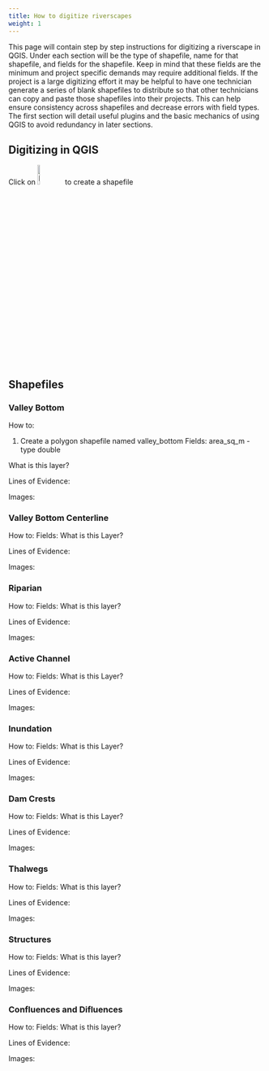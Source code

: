 ```yaml
---
title: How to digitize riverscapes
weight: 1
---
```


This page will contain step by step instructions for digitizing a riverscape in QGIS. Under each section will be the type of shapefile, name for that shapefile, and fields for the shapefile. Keep in mind that these fields are the minimum and project specific demands may require additional fields. If the project is a large digitizing effort it may be helpful to have one technician generate a series of blank shapefiles to distribute so that other technicians can copy and paste those shapefiles into their projects. This can help ensure consistency across shapefiles and decrease errors with field types.
The first section will detail useful plugins and the basic mechanics of using QGIS to avoid redundancy in later sections.

## Digitizing in QGIS

Click on <img src="{{ site.baseurl }}/QGISImages/shapefilebutton.PNG" alt="button" style="width:10%;" /> to create a shapefile

## Shapefiles

### Valley Bottom
How to:
1. Create a polygon shapefile named valley_bottom
	Fields: 
	area_sq_m - type double

What is this layer?

Lines of Evidence:

Images:

### Valley Bottom Centerline
How to:
	Fields:
What is this Layer?

Lines of Evidence:

Images:

### Riparian
How to:
	Fields:
What is this layer?

Lines of Evidence:

Images:

### Active Channel
How to:
	Fields:
What is this Layer?

Lines of Evidence:

Images:

### Inundation
How to:
	Fields:
What is this Layer?

Lines of Evidence:

Images:

### Dam Crests
How to:
	Fields:
What is this Layer?

Lines of Evidence:

Images:

### Thalwegs
How to:
	Fields:
What is this layer?

Lines of Evidence:

Images:

### Structures
How to:
	Fields:
What is this layer?

Lines of Evidence:

Images:

### Confluences and Difluences
How to:
	Fields:
What is this layer?

Lines of Evidence:

Images: